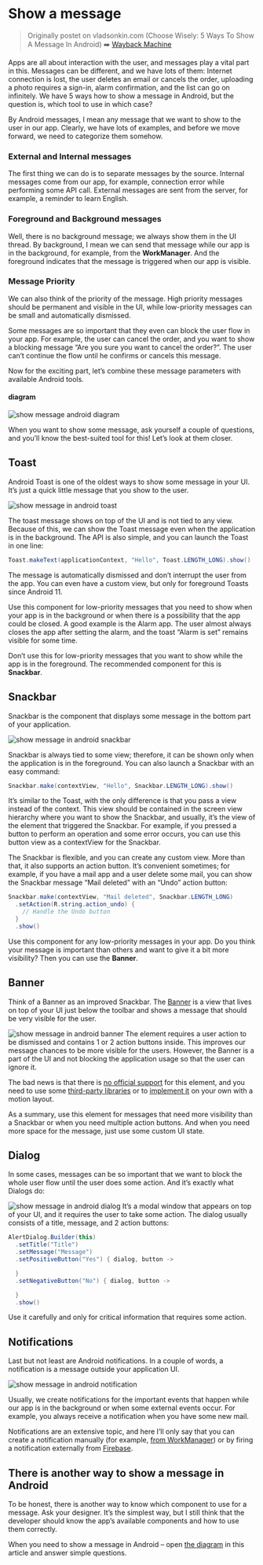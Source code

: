 # Show a message
> Originally postet on vladsonkin.com (Choose Wisely: 5 Ways To Show A Message In Android) ➡️ [Wayback Machine](https://web.archive.org/web/20210121033542/https://vladsonkin.com/choose-wisely-5-ways-to-show-a-message-in-android/)

Apps are all about interaction with the user, and messages play a vital part in this. Messages can be different, and we have lots of them: Internet connection is lost, the user deletes an email or cancels the order, uploading a photo requires a sign-in, alarm confirmation, and the list can go on infinitely. We have 5 ways how to show a message in Android, but the question is, which tool to use in which case?

By Android messages, I mean any message that we want to show to the user in our app. Clearly, we have lots of examples, and before we move forward, we need to categorize them somehow.

### External and Internal messages
The first thing we can do is to separate messages by the source. Internal messages come from our app, for example, connection error while performing some API call. External messages are sent from the server, for example, a reminder to learn English.

### Foreground and Background messages
Well, there is no background message; we always show them in the UI thread. By background, I mean we can send that message while our app is in the background, for example, from the **WorkManager**. And the foreground indicates that the message is triggered when our app is visible.

### Message Priority
We can also think of the priority of the message. High priority messages should be permanent and visible in the UI, while low-priority messages can be small and automatically dismissed.

Some messages are so important that they even can block the user flow in your app. For example, the user can cancel the order, and you want to show a blocking message “Are you sure you want to cancel the order?”. The user can’t continue the flow until he confirms or cancels this message.

Now for the exciting part, let’s combine these message parameters with available Android tools.

#### **diagram**
![show message android diagram](./src/images/show-a-message/show-message-android-diagram.jpeg)

When you want to show some message, ask yourself a couple of questions, and you’ll know the best-suited tool for this! Let’s look at them closer.

## Toast
Android Toast is one of the oldest ways to show some message in your UI. It’s just a quick little message that you show to the user.

![show message in android toast](./src/images/show-a-message/Screenshot-2021-01-12-at-18.33.50-1200x813.png)

The toast message shows on top of the UI and is not tied to any view. Because of this, we can show the Toast message even when the application is in the background. The API is also simple, and you can launch the Toast in one line:

```java
Toast.makeText(applicationContext, "Hello", Toast.LENGTH_LONG).show()
```

The message is automatically dismissed and don’t interrupt the user from the app. You can even have a custom view, but only for foreground Toasts since Android 11.

Use this component for low-priority messages that you need to show when your app is in the background or when there is a possibility that the app could be closed. A good example is the Alarm app. The user almost always closes the app after setting the alarm, and the toast “Alarm is set” remains visible for some time.

Don’t use this for low-priority messages that you want to show while the app is in the foreground. The recommended component for this is **Snackbar**.

## Snackbar
Snackbar is the component that displays some message in the bottom part of your application.

![show message in android snackbar](./src/images/show-a-message/Snackbar.png)

Snackbar is always tied to some view; therefore, it can be shown only when the application is in the foreground. You can also launch a Snackbar with an easy command:

```java
Snackbar.make(contextView, "Hello", Snackbar.LENGTH_LONG).show()
````

It’s similar to the Toast, with the only difference is that you pass a view instead of the context. This view should be contained in the screen view hierarchy where you want to show the Snackbar, and usually, it’s the view of the element that triggered the Snackbar. For example, if you pressed a button to perform an operation and some error occurs, you can use this button view as a contextView for the Snackbar.

The Snackbar is flexible, and you can create any custom view. More than that, it also supports an action button. It’s convenient sometimes; for example, if you have a mail app and a user delete some mail, you can show the Snackbar message “Mail deleted” with an “Undo” action button:

```java
Snackbar.make(contextView, "Mail deleted", Snackbar.LENGTH_LONG)
  .setAction(R.string.action_undo) {
    // Handle the Undo button
  }
  .show()
```

Use this component for any low-priority messages in your app. Do you think your message is important than others and want to give it a bit more visibility? Then you can use the **Banner**.

## Banner
Think of a Banner as an improved Snackbar. The [Banner](https://material.io/components/banners) is a view that lives on top of your UI just below the toolbar and shows a message that should be very visible for the user.

![show message in android banner](./src/images/show-a-message/Banner.png)
The element requires a user action to be dismissed and contains 1 or 2 action buttons inside. This improves our message chances to be more visible for the users. However, the Banner is a part of the UI and not blocking the application usage so that the user can ignore it.

The bad news is that there is [no official support](https://github.com/material-components/material-components-android/issues/74) for this element, and you need to use some [third-party libraries](https://github.com/cesarferreira/MaterialComponent.Banner) or to [implement it](https://medium.com/@arekk/implementing-material-banners-using-motionlayout-c73e1432f5c6) on your own with a motion layout. 

As a summary, use this element for messages that need more visibility than a Snackbar or when you need multiple action buttons. And when you need more space for the message, just use some custom UI state.

## Dialog
In some cases, messages can be so important that we want to block the whole user flow until the user does some action. And it’s exactly what Dialogs do:

![show message in android dialog](./src/images/show-a-message/dialog-600x1067.png)
It’s a modal window that appears on top of your UI, and it requires the user to take some action. The dialog usually consists of a title, message, and 2 action buttons:

```java
AlertDialog.Builder(this)
  .setTitle("Title")
  .setMessage("Message")
  .setPositiveButton("Yes") { dialog, button ->

  }
  .setNegativeButton("No") { dialog, button ->

  }
  .show()
```

Use it carefully and only for critical information that requires some action.

## Notifications
Last but not least are Android notifications. In a couple of words, a notification is a message outside your application UI.

![show message in android notification](./src/images/show-a-message/Screenshot-2021-01-12-at-18.05.37.png)

Usually, we create notifications for the important events that happen while our app is in the background or when some external events occur. For example, you always receive a notification when you have some new mail.

Notifications are an extensive topic, and here I’ll only say that you can create a notification manually (for example, [from WorkManager](https://medium.com/@ifr0z/workmanager-notification-date-and-time-pickers-aad1d938b0a3)) or by firing a notification externally from [Firebase](https://firebase.google.com/docs/cloud-messaging).

## There is another way to show a message in Android
To be honest, there is another way to know which component to use for a message. Ask your designer. It’s the simplest way, but I still think that the developer should know the app’s available components and how to use them correctly.

When you need to show a message in Android – open [the diagram](#diagram) in this article and answer simple questions. 